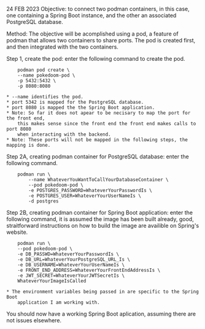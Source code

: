 24 FEB 2023
Objective: to connect two podman containers, in this case,
one containing a Spring Boot instance, and the other an associated 
PostgreSQL database.

Method: The objective will be acomplished using a pod, a feature of podman 
that allows two containers to share ports. The pod is created first, and then integrated
with the two containers.

Step 1, create the pod: enter the following command to create the pod.

```
	podman pod create \
	--name pokedoom-pod \
	-p 5432:5432 \
	-p 8080:8080
```

	* --name identifies the pod.
	* port 5342 is mapped for the PostgreSQL database.
	* port 8080 is mapped the the Spring Boot application.
	* Note: So far it does not apear to be necisary to map the port for the front end,
		this makes sense since the front end the front end makes calls to port 8080 
		when interacting with the backend.
	* Note: These ports will not be mapped in the following steps, the mapping is done.

Step 2A, creating podman container for PostgreSQL database: enter the following command.

```
	podman run \
        --name WhateverYouWantToCallYourDatabaseContainer \
        --pod pokedoom-pod \
        -e POSTGRES_PASSWORD=WhateverYourPasswordIs \
        -e POSTGRES_USER=WhateverYourUserNameIs \
        -d postgres
```

Step 2B, creating podman container for Spring Boot application: 
	enter the following command, it is assumed the image has been built already, good, straitforward instructions on 
	how to build the image are availible on Spring's website.

```	
	podman run \
	--pod pokedoom-pod \
	-e DB_PASSWD=WhateverYourPasswordIs \
	-e DB_URL=WhateverYourPostgreSQL_URL_Is \
	-e DB_USERNAME=WhateverYourUserNameIs \
	-e FRONT_END_ADDRESS=WhateverYourFrontEndAddressIs \
	-e JWT_SECRET=WhateverYourJWTSecretIs \
	WhateverYourImageIsCalled
```
	* The environment variables being passed in are specific to the Spring Boot 
		application I am working with.
		
You should now have a working Spring Boot aplication, assuming there are not issues elsewhere.
